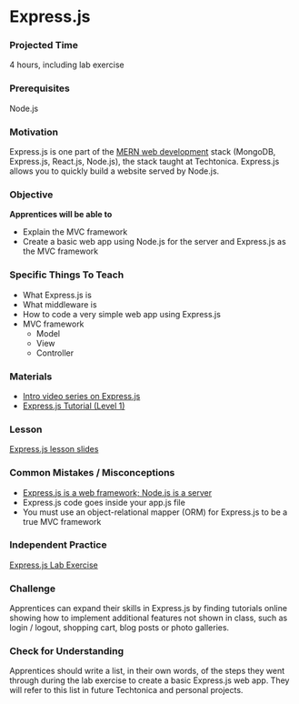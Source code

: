 # Express.js

### Projected Time
4 hours, including lab exercise

### Prerequisites
Node.js

### Motivation
Express.js is one part of the [MERN web development](http://mern.io/) stack (MongoDB, Express.js, React.js, Node.js), the stack taught at Techtonica. Express.js allows you to quickly build a website served by Node.js.

### Objective
**Apprentices will be able to** 
- Explain the MVC framework
- Create a basic web app using Node.js for the server and Express.js as the MVC framework

### Specific Things To Teach
- What Express.js is
- What middleware is
- How to code a very simple web app using Express.js
- MVC framework
  - Model
  - View
  - Controller

### Materials
- [Intro video series on Express.js](https://www.youtube.com/playlist?list=PLVHlCYNvnqYpQXeTEA0PxH1spth-K9ey7)
- [Express.js Tutorial (Level 1)](https://www.youtube.com/watch?v=IjXAr5CJ2Ec)

### Lesson
[Express.js lesson slides](https://docs.google.com/presentation/d/12h5SyQO7yk-cepXk_t5o-5zvXLGAOUFU-Ui7U5ZLDcY/edit?usp=sharing)

### Common Mistakes / Misconceptions
- [Express.js is a web framework; Node.js is a server](https://www.quora.com/What-is-the-difference-between-a-web-server-and-a-web-framework)
- Express.js code goes inside your app.js file
- You must use an object-relational mapper (ORM) for Express.js to be a true MVC framework

### Independent Practice
[Express.js Lab Exercise](https://github.com/Techtonica/curriculum/blob/8180df8d87af87001656fd1af305af3ffecc7859/express-js/express-lab-exercise.md)

### Challenge
Apprentices can expand their skills in Express.js by finding tutorials online showing how to implement additional features not shown in class, such as login / logout, shopping cart, blog posts or photo galleries.

### Check for Understanding
Apprentices should write a list, in their own words, of the steps they went through during the lab exercise to create a basic Express.js web app. They will refer to this list in future Techtonica and personal projects.
